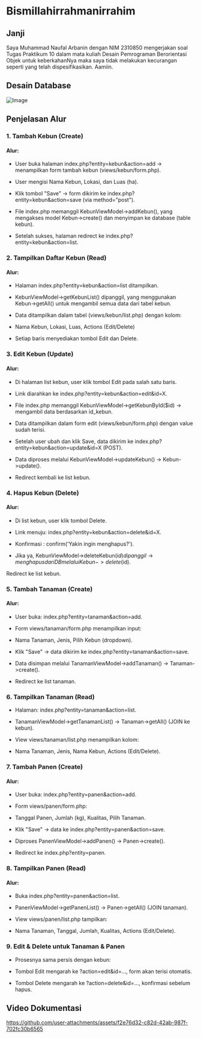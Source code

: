 # Bismillahirrahmanirrahim

## Janji
Saya Muhammad Naufal Arbanin dengan NIM 2310850 mengerjakan soal Tugas Praktikum 10 dalam mata kuliah Desain Pemrograman Berorientasi Objek untuk keberkahanNya maka saya tidak melakukan kecurangan seperti yang telah dispesifikasikan. Aamiin.

## Desain Database
![Image](https://github.com/user-attachments/assets/3fb13d3d-aafa-4c0e-90d3-997e96dd9258)

## Penjelasan Alur 
### 1. Tambah Kebun (Create)
#### Alur:
- User buka halaman index.php?entity=kebun&action=add → menampilkan form tambah kebun (views/kebun/form.php).

- User mengisi Nama Kebun, Lokasi, dan Luas (ha).

- Klik tombol "Save" → form dikirim ke index.php?entity=kebun&action=save (via method="post").

- File index.php memanggil KebunViewModel->addKebun(), yang mengakses model Kebun->create() dan menyimpan ke database (table kebun).

- Setelah sukses, halaman redirect ke index.php?entity=kebun&action=list.

### 2. Tampilkan Daftar Kebun (Read)
#### Alur:
- Halaman index.php?entity=kebun&action=list ditampilkan.

- KebunViewModel->getKebunList() dipanggil, yang menggunakan Kebun->getAll() untuk mengambil semua data dari tabel kebun.

- Data ditampilkan dalam tabel (views/kebun/list.php) dengan kolom:

- Nama Kebun, Lokasi, Luas, Actions (Edit/Delete)

- Setiap baris menyediakan tombol Edit dan Delete.

### 3. Edit Kebun (Update)
#### Alur:
- Di halaman list kebun, user klik tombol Edit pada salah satu baris.

- Link diarahkan ke index.php?entity=kebun&action=edit&id=X.

- File index.php memanggil KebunViewModel->getKebunById($id) → mengambil data berdasarkan id_kebun.

- Data ditampilkan dalam form edit (views/kebun/form.php) dengan value sudah terisi.

- Setelah user ubah dan klik Save, data dikirim ke index.php?entity=kebun&action=update&id=X (POST).

- Data diproses melalui KebunViewModel->updateKebun() → Kebun->update().

- Redirect kembali ke list kebun.

### 4. Hapus Kebun (Delete)
#### Alur:
- Di list kebun, user klik tombol Delete.

- Link menuju: index.php?entity=kebun&action=delete&id=X.

- Konfirmasi : confirm('Yakin ingin menghapus?').

- Jika ya, KebunViewModel->deleteKebun($id) dipanggil → menghapus dari DB melalui Kebun->delete($id).

Redirect ke list kebun.

### 5. Tambah Tanaman (Create)
#### Alur:
- User buka: index.php?entity=tanaman&action=add.

- Form views/tanaman/form.php menampilkan input:

- Nama Tanaman, Jenis, Pilih Kebun (dropdown).

- Klik "Save" → data dikirim ke index.php?entity=tanaman&action=save.

- Data disimpan melalui TanamanViewModel->addTanaman() → Tanaman->create().

- Redirect ke list tanaman.

### 6. Tampilkan Tanaman (Read)
- Halaman: index.php?entity=tanaman&action=list.

- TanamanViewModel->getTanamanList() → Tanaman->getAll() (JOIN ke kebun).

- View views/tanaman/list.php menampilkan kolom:

- Nama Tanaman, Jenis, Nama Kebun, Actions (Edit/Delete).

### 7. Tambah Panen (Create)
#### Alur:
- User buka: index.php?entity=panen&action=add.

- Form views/panen/form.php:

- Tanggal Panen, Jumlah (kg), Kualitas, Pilih Tanaman.

- Klik "Save" → data ke index.php?entity=panen&action=save.

- Diproses PanenViewModel->addPanen() → Panen->create().

- Redirect ke index.php?entity=panen.

### 8. Tampilkan Panen (Read)
#### Alur:
- Buka index.php?entity=panen&action=list.

- PanenViewModel->getPanenList() → Panen->getAll() (JOIN tanaman).

- View views/panen/list.php tampilkan:

- Nama Tanaman, Tanggal, Jumlah, Kualitas, Actions (Edit/Delete).

### 9. Edit & Delete untuk Tanaman & Panen
- Prosesnya sama persis dengan kebun:

- Tombol Edit mengarah ke ?action=edit&id=..., form akan terisi otomatis.

- Tombol Delete mengarah ke ?action=delete&id=..., konfirmasi sebelum hapus.

## Video Dokumentasi
https://github.com/user-attachments/assets/f2e76d32-c82d-42ab-987f-702fc30b6565
